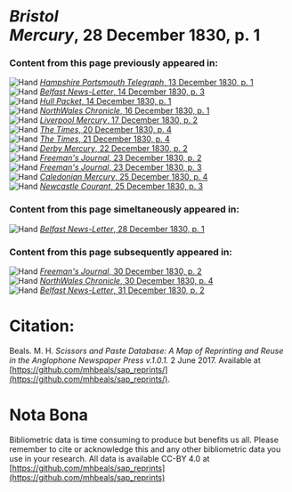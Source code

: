 # *Bristol Mercury*, 28 December 1830, p. 1  
  
### Content from this page previously appeared in:  
![Hand](http://scissorsandpaste.net/wp-content/uploads/2017/06/smallhandpointer.png) [*Hampshire Portsmouth Telegraph*, 13 December 1830, p. 1](https://mhbeals.github.io/sap_html/Hampshire-Portsmouth-Telegraph/Hampshire-Portsmouth-Telegraph-13-December-1830-p-1)  
![Hand](http://scissorsandpaste.net/wp-content/uploads/2017/06/smallhandpointer.png) [*Belfast News-Letter*, 14 December 1830, p. 3](https://mhbeals.github.io/sap_html/Belfast-News-Letter/Belfast-News-Letter-14-December-1830-p-3)  
![Hand](http://scissorsandpaste.net/wp-content/uploads/2017/06/smallhandpointer.png) [*Hull Packet*, 14 December 1830, p. 1](https://mhbeals.github.io/sap_html/Hull-Packet/Hull-Packet-14-December-1830-p-1)  
![Hand](http://scissorsandpaste.net/wp-content/uploads/2017/06/smallhandpointer.png) [*NorthWales Chronicle*, 16 December 1830, p. 1](https://mhbeals.github.io/sap_html/NorthWales-Chronicle/NorthWales-Chronicle-16-December-1830-p-1)  
![Hand](http://scissorsandpaste.net/wp-content/uploads/2017/06/smallhandpointer.png) [*Liverpool Mercury*, 17 December 1830, p. 2](https://mhbeals.github.io/sap_html/Liverpool-Mercury/Liverpool-Mercury-17-December-1830-p-2)  
![Hand](http://scissorsandpaste.net/wp-content/uploads/2017/06/smallhandpointer.png) [*The Times*, 20 December 1830, p. 4](https://mhbeals.github.io/sap_html/The-Times/The-Times-20-December-1830-p-4)  
![Hand](http://scissorsandpaste.net/wp-content/uploads/2017/06/smallhandpointer.png) [*The Times*, 21 December 1830, p. 4](https://mhbeals.github.io/sap_html/The-Times/The-Times-21-December-1830-p-4)  
![Hand](http://scissorsandpaste.net/wp-content/uploads/2017/06/smallhandpointer.png) [*Derby Mercury*, 22 December 1830, p. 2](https://mhbeals.github.io/sap_html/Derby-Mercury/Derby-Mercury-22-December-1830-p-2)  
![Hand](http://scissorsandpaste.net/wp-content/uploads/2017/06/smallhandpointer.png) [*Freeman's Journal*, 23 December 1830, p. 2](https://mhbeals.github.io/sap_html/Freeman's-Journal/Freeman's-Journal-23-December-1830-p-2)  
![Hand](http://scissorsandpaste.net/wp-content/uploads/2017/06/smallhandpointer.png) [*Freeman's Journal*, 23 December 1830, p. 3](https://mhbeals.github.io/sap_html/Freeman's-Journal/Freeman's-Journal-23-December-1830-p-3)  
![Hand](http://scissorsandpaste.net/wp-content/uploads/2017/06/smallhandpointer.png) [*Caledonian Mercury*, 25 December 1830, p. 4](https://mhbeals.github.io/sap_html/Caledonian-Mercury/Caledonian-Mercury-25-December-1830-p-4)  
![Hand](http://scissorsandpaste.net/wp-content/uploads/2017/06/smallhandpointer.png) [*Newcastle Courant*, 25 December 1830, p. 3](https://mhbeals.github.io/sap_html/Newcastle-Courant/Newcastle-Courant-25-December-1830-p-3)  
  
### Content from this page simeltaneously appeared in:  
![Hand](http://scissorsandpaste.net/wp-content/uploads/2017/06/smallhandpointer.png) [*Belfast News-Letter*, 28 December 1830, p. 1](https://mhbeals.github.io/sap_html/Belfast-News-Letter/Belfast-News-Letter-28-December-1830-p-1)  
  
### Content from this page subsequently appeared in:  
![Hand](http://scissorsandpaste.net/wp-content/uploads/2017/06/smallhandpointer.png) [*Freeman's Journal*, 30 December 1830, p. 2](https://mhbeals.github.io/sap_html/Freeman's-Journal/Freeman's-Journal-30-December-1830-p-2)  
![Hand](http://scissorsandpaste.net/wp-content/uploads/2017/06/smallhandpointer.png) [*NorthWales Chronicle*, 30 December 1830, p. 4](https://mhbeals.github.io/sap_html/NorthWales-Chronicle/NorthWales-Chronicle-30-December-1830-p-4)  
![Hand](http://scissorsandpaste.net/wp-content/uploads/2017/06/smallhandpointer.png) [*Belfast News-Letter*, 31 December 1830, p. 2](https://mhbeals.github.io/sap_html/Belfast-News-Letter/Belfast-News-Letter-31-December-1830-p-2)  


# Citation: 

Beals. M. H. *Scissors and Paste Database: A Map of Reprinting and Reuse in the Anglophone Newspaper Press v.1.0.1.* 2 June 2017. Available at [https://github.com/mhbeals/sap_reprints/](https://github.com/mhbeals/sap_reprints/). 

# Nota Bona

Bibliometric data is time consuming to produce but benefits us all. Please remember to cite or acknowledge this and any other bibliometric data you use in your research. All data is available CC-BY 4.0 at [https://github.com/mhbeals/sap_reprints](https://github.com/mhbeals/sap_reprints)